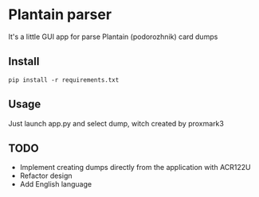 # Plantain parser

It's a little GUI app for parse Plantain (podorozhnik) card dumps

## Install

```shell
pip install -r requirements.txt
```

## Usage

Just launch app.py and select dump, witch created by proxmark3


## TODO

- Implement creating dumps directly from the application with ACR122U
- Refactor design
- Add English language
